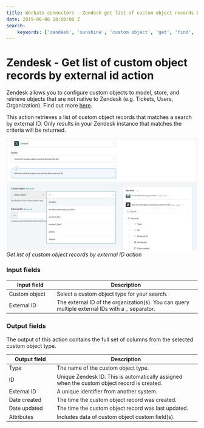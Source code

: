 ```yaml
---
title: Workato connectors - Zendesk get list of custom object records by external id action
date: 2019-06-06 18:00:00 Z
search:
    keywords: ['zendesk', 'sunshine', 'custom object', 'get', 'find', 'list', 'external id']
---
```


# Zendesk - Get list of custom object records by external id action
Zendesk allows you to configure custom objects to model, store, and retrieve objects that are not native to Zendesk (e.g. Tickets, Users, Organization).  Find out more [here](/connectors/zendesk/custom-objects.md).

This action retrieves a list of custom object records that matches a search by external ID. Only results in your Zendesk instance that matches the criteria will be returned.

![Get list of organization by external ID action](/assets/images/connectors/zendesk/get-custom-object-records-by-external-id.png)
*Get list of custom object records by external ID action*

### Input fields
<table class="unchanged rich-diff-level-one">
  <thead>
    <tr>
      <th width='25%'>Input field</th>
      <th>Description</th>
    </tr>
  </thead>
  <tbody>
    <tr>
      <td>Custom object</td>
      <td>
        Select a custom object type for your search.
      </td>
    </tr>
    <tr>
      <td>External ID</a></td>
      <td>
        The external ID of the organization(s). You can query multiple external IDs with a <code>,</code> separator.
      </td>
    </tr>
  </tbody>
</table>

### Output fields
The output of this action contains the full set of columns from the selected custom object type.

<table class="unchanged rich-diff-level-one">
  <thead>
    <tr>
      <th width='25%'>Output field</th>
      <th>Description</th>
    </tr>
  </thead>
  <tbody>
    <tr>
      <td>Type</td>
      <td>
        The name of the custom object type.
      </td>
    </tr>  
    <tr>
      <td>ID</td>
      <td>
        Unique Zendesk ID. This is automatically assigned when the custom object record is created.
    </tr>  
    <tr>
      <td>External ID</td>
      <td>
        A unique identifier from another system.
      </td>
    </tr>
    <tr>
      <td>Date created</td>
      <td>
        The time the custom object record was created.
      </td>
    </tr>
    <tr>
      <td>Date updated</td>
      <td>
        The time the custom object record was last updated.
      </td>
    </tr>
    <tr>
      <td>Attributes</td>
      <td>
        Includes data of custom object custom field(s).
      </td>
    </tr>
  </tbody>
</table>
